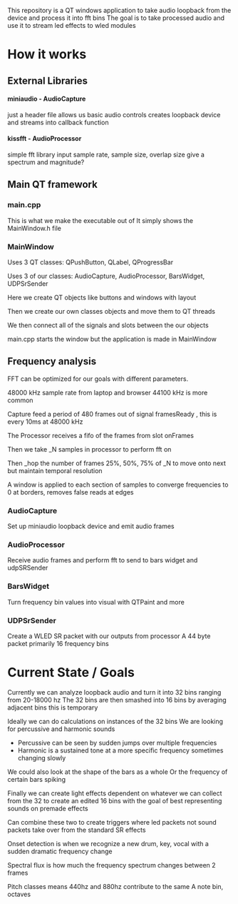 This repository is a QT windows application to take audio loopback from the device and process it into fft bins
The goal is to take processed audio and use it to stream led effects to wled modules

# How it works


## External Libraries

#### miniaudio - AudioCapture
just a header file
allows us basic audio controls
creates loopback device and streams into callback function

#### kissfft - AudioProcessor
simple fft library
input sample rate, sample size, overlap size
give a spectrum and magnitude?

## Main QT framework

### main.cpp
This is what we make the executable out of
It simply shows the MainWindow.h file

### MainWindow

Uses 3 QT classes: QPushButton, QLabel, QProgressBar

Uses 3 of our classes: AudioCapture, AudioProcessor, BarsWidget, UDPSrSender

Here we create QT objects like buttons and windows with layout

Then we create our own classes objects and move them to QT threads

We then connect all of the signals and slots between the our objects

main.cpp starts the window but the application is made in MainWindow

## Frequency analysis

FFT can be optimized for our goals with different parameters.

48000 kHz sample rate from laptop and browser
44100 kHz is more common

Capture feed a period of 480 frames out of signal framesReady
, this is every 10ms at 48000 kHz

The Processor receives a fifo of the frames from slot onFrames

Then we take _N samples in processor to perform fft on

Then _hop the number of frames 25%, 50%, 75% of _N to move onto next but maintain temporal resolution

A window is applied to each section of samples to converge frequencies to 0 at borders, removes false reads at edges




### AudioCapture
Set up miniaudio loopback device and emit audio frames

### AudioProcessor
Receive audio frames and perform fft to send to bars widget and udpSRSender





### BarsWidget
Turn frequency bin values into visual with QTPaint and more

### UDPSrSender
Create a WLED SR packet with our outputs from processor
A 44 byte packet primarily 16 frequency bins


# Current State / Goals

Currently we can analyze loopback audio and turn it into 32 bins ranging from 20-18000 hz
The 32 bins are then smashed into 16 bins by averaging adjacent bins this is temporary

Ideally we can do calculations on instances of the 32 bins
We are looking for percussive and harmonic sounds
- Percussive can be seen by sudden jumps over multiple frequencies
- Harmonic is a sustained tone at a more specific frequency sometimes changing slowly

We could also look at the shape of the bars as a whole
Or the frequency of certain bars spiking

Finally we can create light effects dependent on whatever we can collect from the 32
to create an edited 16 bins with the goal of best representing sounds on premade effects

Can combine these two to create triggers where led packets not sound packets take over from the standard SR effects

Onset detection is when we recognize a new drum, key, vocal with a sudden dramatic frequency change

Spectral flux is how much the frequency spectrum changes between 2 frames

Pitch classes means 440hz and 880hz contribute to the same A note bin, octaves


